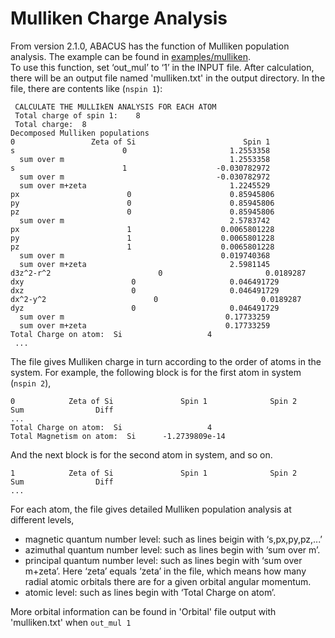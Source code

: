 # Mulliken Charge Analysis

From version 2.1.0, ABACUS has the function of Mulliken population analysis. The example can be found in [examples/mulliken](https://github.com/deepmodeling/abacus-develop/tree/develop/examples/mulliken). \
To use this function, set ‘out_mul’ to ‘1’ in the INPUT file. After calculation, there will be an output file named 'mulliken.txt' in the output directory. In the file, there are contents like (`nspin 1`):

```
 CALCULATE THE MULLIkEN ANALYSIS FOR EACH ATOM
 Total charge of spin 1:	8
 Total charge:	8
Decomposed Mulliken populations
0                 Zeta of Si                        Spin 1
s                        0                       1.2553358
  sum over m                                     1.2553358
s                        1                    -0.030782972
  sum over m                                  -0.030782972
  sum over m+zeta                                1.2245529
px                        0                      0.85945806
py                        0                      0.85945806
pz                        0                      0.85945806
  sum over m                                     2.5783742
px                        1                    0.0065801228
py                        1                    0.0065801228
pz                        1                    0.0065801228
  sum over m                                   0.019740368
  sum over m+zeta                                2.5981145
d3z^2-r^2                        0                       0.0189287
dxy                        0                     0.046491729
dxz                        0                     0.046491729
dx^2-y^2                        0                       0.0189287
dyz                        0                     0.046491729
  sum over m                                    0.17733259
  sum over m+zeta                               0.17733259
Total Charge on atom:  Si                   4
 ...
```

The file gives Mulliken charge in turn according to the order of atoms in the system. For example, the following block is for the first atom in system (`nspin 2`),

```
0            Zeta of Si               Spin 1              Spin 2                Sum                Diff
...
Total Charge on atom:  Si                   4
Total Magnetism on atom:  Si      -1.2739809e-14
```

And the next block is for the second atom in system, and so on.

```
1            Zeta of Si               Spin 1              Spin 2                Sum                Diff
...
```

For each atom, the file gives detailed Mulliken population analysis at different levels,

-   magnetic quantum number level: such as lines beigin with ‘s,px,py,pz,...’
-   azimuthal quantum number level: such as lines begin with ‘sum over m’.
-   principal quantum number level: such as lines begin with ‘sum over m+zeta’. Here ‘zeta’
    equals ‘zeta’ in the file, which means how many radial atomic orbitals there are for a given orbital angular momentum.
-   atomic level: such as lines begin with ‘Total Charge on atom’.

More orbital information can be found in 'Orbital' file output with 'mulliken.txt' when `out_mul 1`
